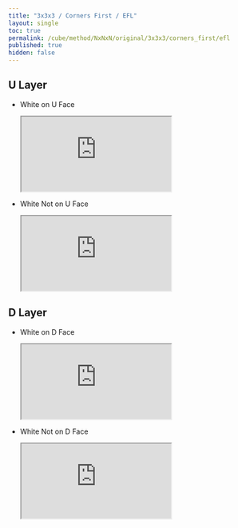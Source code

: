 ```yaml
---
title: "3x3x3 / Corners First / EFL"
layout: single
toc: true
permalink: /cube/method/NxNxN/original/3x3x3/corners_first/efl
published: true
hidden: false
---
```


<head>
  <base target="_blank">
  <link
    rel   = "stylesheet"
    type  = "text/css"
    href  = "/assets/css/ruwix/iframe_w_ul.css"
  >
</head>



## U Layer

- White on U Face

  <iframe
    scrolling = "no"
    src       = "https://ruwix.com/widget/3d/?alg=M'%20U2'%20M&colored=F%20FL%20FR%20FD%20FDL%20FDR%20U&hover=9&speed=500&flags=canvas"
  ></iframe>

- White Not on U Face

  <iframe
    scrolling = "no"
    src       = "https://ruwix.com/widget/3d/?alg=M'%20U%20M&colored=F%20FL%20FR%20FD%20FDL%20FDR%20U&hover=9&speed=500&flags=canvas"
  ></iframe>



## D Layer

- White on D Face

  <iframe
    scrolling = "no"
    src       = "https://ruwix.com/widget/3d/?alg=M'%20U'%20M%20d%20M'%20U%20M&colored=F%20FL%20FR%20FD%20FDL%20FDR%20R%20RB%20RBD%20U&setupmoves=d'&hover=9&speed=500&flags=canvas"
  ></iframe>

- White Not on D Face

  <iframe
    scrolling = "no"
    src       = "https://ruwix.com/widget/3d/?alg=M'%20U'%20M%20U%20M'%20U2'%20M&colored=F%20FL%20FR%20FD%20FDL%20FDR%20U&hover=9&speed=500&flags=canvas"
  ></iframe>
